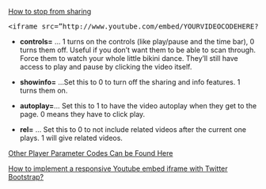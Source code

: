[How to stop from sharing](http://www.bigwhizbang.com/internet-business/how-to-remove-the-share-features-on-unlisted-youtube-videos/)
<pre>
&lt;iframe src=”http://www.youtube.com/embed/YOURVIDEOCODEHERE?controls=1&showinfo=0&autoplay=1&rel=0&border=0″ height=”400″ width=”710″ frameborder=”0″&gt;
</pre>

- **controls=** … 1 turns on the controls (like play/pause and the time bar), 0 turns them off.  Useful if you don’t want them to be able to scan through.  Force them to watch your whole little bikini dance. They’ll still have access to play and pause by clicking the video itself.

- **showinfo=** …Set this to 0 to turn off the sharing and info features.  1 turns them on.

- **autoplay=**… Set this to 1 to have the video autoplay when they get to the page. 0 means they have to click play.

- **rel=** … Set this to 0 to not include related videos after the current one plays.  1 will give related videos.

[Other Player Parameter Codes Can be Found Here](https://developers.google.com/youtube/player_parameters)

[How to implement a responsive Youtube embed iframe with Twitter Bootstrap?](http://stackoverflow.com/questions/12166784/how-to-implement-a-responsive-youtube-embed-iframe-with-twitter-bootstrap)
